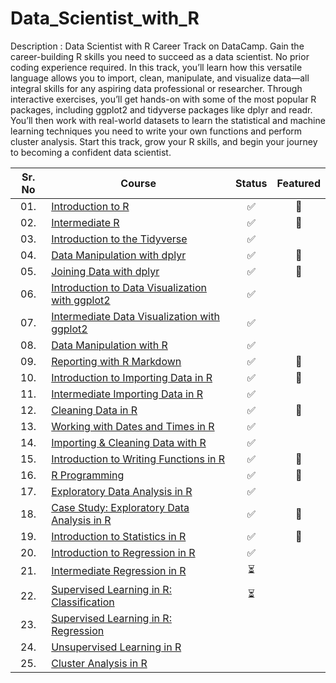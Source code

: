 # Data_Scientist_with_R

Description : Data Scientist with R Career Track on DataCamp.
Gain the career-building R skills you need to succeed as a data scientist. No prior coding experience required.
In this track, you’ll learn how this versatile language allows you to import, clean, manipulate, and visualize data—all integral skills for any aspiring data professional or researcher. Through interactive exercises, you’ll get hands-on with some of the most popular R packages, including ggplot2 and tidyverse packages like dplyr and readr. You’ll then work with real-world datasets to learn the statistical and machine learning techniques you need to write your own functions and perform cluster analysis. Start this track, grow your R skills, and begin your journey to becoming a confident data scientist.

<div align="center">

| Sr. No | Course                                                               |Status|Featured|
|:------:|----------------------------------------------------------------------------|:--:|:--:|
| 01.     | [Introduction to R](/01_Introduction_to_R)|✅|🌟|
| 02.     | [Intermediate R](/02_Intermediate_R)|✅|🌟|
| 03.     | [Introduction to the Tidyverse](/03-Introduction_to_the_Tidyverse)|✅| |
| 04.     | [Data Manipulation with dplyr](/04_Data_Manipulation_with_dplyr)|✅|🌟|
| 05.     | [Joining Data with dplyr](/05_Joining_Data_with_dplyr)|✅|🌟|
| 06.     | [Introduction to Data Visualization with ggplot2](/06_Introduction_to_Data_Visualization_with_ggplot2)|✅| |
| 07.     | [Intermediate Data Visualization with ggplot2](/07_Intermediate_Data_Visualization_with_ggplot2)|✅| |
| 08.     | [Data Manipulation with R](/08_Data_Manipulation_with_R)|✅| |
| 09.     | [Reporting with R Markdown](/09_Reporting_with_R_Markdown)|✅|🌟|
| 10.     | [Introduction to Importing Data in R](/10_Introduction_to_Importing_Data_in_R)|✅|🌟|
| 11.     | [Intermediate Importing Data in R](/11_Intermediate_Importing_Data_in_R)|✅| |
| 12.     | [Cleaning Data in R](/12_Cleaning_Data_in_R)|✅|🌟 |
| 13.     | [Working with Dates and Times in R](/13_Working_with_Dates_and_Times_in_R)|✅| |
| 14.     | [Importing & Cleaning Data with R](/14_Importing_and_Cleaning_Data_with_R)|✅| |
| 15.     | [Introduction to Writing Functions in R](/15_Introduction_to_Writing_Functions_in_R)|✅|🌟|
| 16.     | [R Programming](/16_R_Programming)|✅|🌟|
| 17.     | [Exploratory Data Analysis in R](/17_Exploratory_Data_Analysis_in_R)|✅| |
| 18.     | [Case Study: Exploratory Data Analysis in R](/18_Case_Study_Exploratory_Data_Analysis_in_R)|✅|🌟|
| 19.     | [Introduction to Statistics in R](/19_Introduction_to_Statistics_in_R)|✅|🌟|
| 20.     | [Introduction to Regression in R](/20_Introduction_to_Regression_in_R)|✅| |
| 21.     | [Intermediate Regression in R](/21_Intermediate_Regression_in_R)|⏳| |
| 22.     | [Supervised Learning in R: Classification](/22_Supervised_Learning_in_R_Classification)|⏳| |
| 23.     | [Supervised Learning in R: Regression](/23_Supervised_Learning_in_R_Regression)|| |
| 24.     | [Unsupervised Learning in R](/24_Unsupervised_Learning_in_R)|| |
| 25.     | [Cluster Analysis in R](/25_Cluster_Analysis_in_R)|| |
</div>
